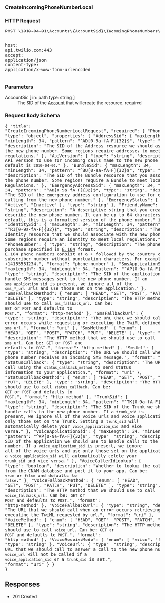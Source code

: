 <!DOCTYPE html><html><head><title></title><link rel="stylesheet" href="../OpenApi.css"/><meta charset="utf-8"/><meta name="viewport" content="width=device-width, initial-scale=1"/></head><body><article><section  class="requestOverview"><h1  class="requestSummary">CreateIncomingPhoneNumberLocal</h1><p  class="requestDescription"></p></section><section  class="http"><h3>HTTP Request</h3><pre  class="httpExample"><span  class="requestLine">POST</span> <span  class="httpTarget">\2010-04-01\Accounts\{AccountSid}\IncomingPhoneNumbers\Local.json</span> <span  class="httpVersion">HTTP/1.1</span>
<span  class="headerLine">host</span>: <span  class="headerValue">api.twilio.com:443</span>
<span  class="headerLine">accept</span>: <span  class="headerValue">application/json</span>
<span  class="headerLine">content-type</span>: <span  class="headerValue">application/x-www-form-urlencoded</span>
</pre></section><dl  class="parameters"><h3>Parameters</h3><dt  class="parameter"><span  class="parameterName">AccountSid</span> [ in: <span  class="parameterLocation">path</span> type: <span  class="parameterType">string</span> ]</dt><dd  class="parameter"><span  class="parameterDescription">The SID of the [Account](https://www.twilio.com/docs/iam/api/account) that will create the resource.</span> <span  class="parameterRequired">required</span></dd></dl><section  class="requestContent"><h3>Request Body Schema</h3><pre  class="schema">{
  "title": "CreateIncomingPhoneNumberLocalRequest",
  "required": [
    "PhoneNumber"
  ],
  "type": "object",
  "properties": {
    "AddressSid": {
      "maxLength": 34,
      "minLength": 34,
      "pattern": "^AD[0-9a-fA-F]{32}$",
      "type": "string",
      "description": "The SID of the Address resource we should associate with the new phone number. Some regions require addresses to meet local regulations."
    },
    "ApiVersion": {
      "type": "string",
      "description": "The API version to use for incoming calls made to the new phone number. The default is `2010-04-01`."
    },
    "BundleSid": {
      "maxLength": 34,
      "minLength": 34,
      "pattern": "^BU[0-9a-fA-F]{32}$",
      "type": "string",
      "description": "The SID of the Bundle resource that you associate with the phone number. Some regions require a Bundle to meet local Regulations."
    },
    "EmergencyAddressSid": {
      "maxLength": 34,
      "minLength": 34,
      "pattern": "^AD[0-9a-fA-F]{32}$",
      "type": "string",
      "description": "The SID of the emergency address configuration to use for emergency calling from the new phone number."
    },
    "EmergencyStatus": {
      "enum": [
        "Active",
        "Inactive"
      ],
      "type": "string"
    },
    "FriendlyName": {
      "type": "string",
      "description": "A descriptive string that you created to describe the new phone number. It can be up to 64 characters long. By default, this is a formatted version of the phone number."
    },
    "IdentitySid": {
      "maxLength": 34,
      "minLength": 34,
      "pattern": "^RI[0-9a-fA-F]{32}$",
      "type": "string",
      "description": "The SID of the Identity resource that we should associate with the new phone number. Some regions require an identity to meet local regulations."
    },
    "PhoneNumber": {
      "type": "string",
      "description": "The phone number to purchase specified in [E.164](https://www.twilio.com/docs/glossary/what-e164) format.  E.164 phone numbers consist of a + followed by the country code and subscriber number without punctuation characters. For example, +14155551234.",
      "format": "phone-number"
    },
    "SmsApplicationSid": {
      "maxLength": 34,
      "minLength": 34,
      "pattern": "^AP[0-9a-fA-F]{32}$",
      "type": "string",
      "description": "The SID of the application that should handle SMS messages sent to the new phone number. If an `sms_application_sid` is present, we ignore all of the `sms_*_url` urls and use those set on the application."
    },
    "SmsFallbackMethod": {
      "enum": [
        "HEAD",
        "GET",
        "POST",
        "PATCH",
        "PUT",
        "DELETE"
      ],
      "type": "string",
      "description": "The HTTP method that we should use to call `sms_fallback_url`. Can be: `GET` or `POST` and defaults to `POST`.",
      "format": "http-method"
    },
    "SmsFallbackUrl": {
      "type": "string",
      "description": "The URL that we should call when an error occurs while requesting or executing the TwiML defined by `sms_url`.",
      "format": "uri"
    },
    "SmsMethod": {
      "enum": [
        "HEAD",
        "GET",
        "POST",
        "PATCH",
        "PUT",
        "DELETE"
      ],
      "type": "string",
      "description": "The HTTP method that we should use to call `sms_url`. Can be: `GET` or `POST` and defaults to `POST`.",
      "format": "http-method"
    },
    "SmsUrl": {
      "type": "string",
      "description": "The URL we should call when the new phone number receives an incoming SMS message.",
      "format": "uri"
    },
    "StatusCallback": {
      "type": "string",
      "description": "The URL we should call using the `status_callback_method` to send status information to your application.",
      "format": "uri"
    },
    "StatusCallbackMethod": {
      "enum": [
        "HEAD",
        "GET",
        "POST",
        "PATCH",
        "PUT",
        "DELETE"
      ],
      "type": "string",
      "description": "The HTTP method we should use to call `status_callback`. Can be: `GET` or `POST` and defaults to `POST`.",
      "format": "http-method"
    },
    "TrunkSid": {
      "maxLength": 34,
      "minLength": 34,
      "pattern": "^TK[0-9a-fA-F]{32}$",
      "type": "string",
      "description": "The SID of the Trunk we should use to handle calls to the new phone number. If a `trunk_sid` is present, we ignore all of the voice urls and voice applications and use only those set on the Trunk. Setting a `trunk_sid` will automatically delete your `voice_application_sid` and vice versa."
    },
    "VoiceApplicationSid": {
      "maxLength": 34,
      "minLength": 34,
      "pattern": "^AP[0-9a-fA-F]{32}$",
      "type": "string",
      "description": "The SID of the application we should use to handle calls to the new phone number. If a `voice_application_sid` is present, we ignore all of the voice urls and use only those set on the application. Setting a `voice_application_sid` will automatically delete your `trunk_sid` and vice versa."
    },
    "VoiceCallerIdLookup": {
      "type": "boolean",
      "description": "Whether to lookup the caller's name from the CNAM database and post it to your app. Can be: `true` or `false` and defaults to `false`."
    },
    "VoiceFallbackMethod": {
      "enum": [
        "HEAD",
        "GET",
        "POST",
        "PATCH",
        "PUT",
        "DELETE"
      ],
      "type": "string",
      "description": "The HTTP method that we should use to call `voice_fallback_url`. Can be: `GET` or `POST` and defaults to `POST`.",
      "format": "http-method"
    },
    "VoiceFallbackUrl": {
      "type": "string",
      "description": "The URL that we should call when an error occurs retrieving or executing the TwiML requested by `url`.",
      "format": "uri"
    },
    "VoiceMethod": {
      "enum": [
        "HEAD",
        "GET",
        "POST",
        "PATCH",
        "PUT",
        "DELETE"
      ],
      "type": "string",
      "description": "The HTTP method that we should use to call `voice_url`. Can be: `GET` or `POST` and defaults to `POST`.",
      "format": "http-method"
    },
    "VoiceReceiveMode": {
      "enum": [
        "voice",
        "fax"
      ],
      "type": "string"
    },
    "VoiceUrl": {
      "type": "string",
      "description": "The URL that we should call to answer a call to the new phone number. The `voice_url` will not be called if a `voice_application_sid` or a `trunk_sid` is set.",
      "format": "uri"
    }
  }
}</pre></section><section  class="responses"><h2>Responses</h2><ul  class="responses"><li  class="response"><span  class="statusLine">201</span> <span  class="statusDescription">Created</span></li></ul></section></article></body></html>